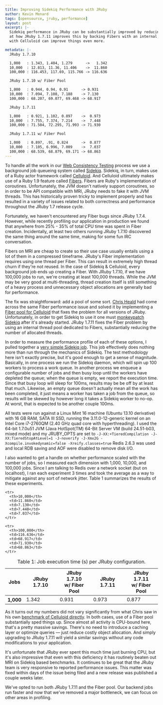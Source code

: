 ```yaml
---
title: Improving Sidekiq Performance with JRuby
author: Kevin Menard
tags: [opensource, jruby, performance]
layout: post
excerpt: |-
  Sidekiq performance in JRuby can be substantially improved by reducing Thread and Fiber allocations. We take a look
  at how JRuby 1.7.11 improves this by backing Fibers with an internal thread pool and how layering in a Fiber pool
  with Celluloid can improve things even more.

metadata: |-
  JRuby 1.7.10

  1,000   : 1.343, 1.404, 1.279      ->   1.342
  10,000  : 12.813, 11.36, 11.406    ->  11.860
  100,000 : 116.453, 117.69, 115.766 -> 116.636

  JRuby 1.7.10 w/ Fiber Pool

  1,000   : 0.944, 0.94, 0.91      -> 0.931
  10,000  : 7.094, 7.108, 7.188    -> 7.130
  100,000 : 68.207, 69.077, 69.468 -> 68.917

  JRuby 1.7.11

  1,000   : 0.921, 1.102, 0.897    ->  0.973
  10,000  : 7.755, 7.374, 7.214    ->  7.448
  100,000 : 71.504, 72.295, 71.993 -> 71.930

  JRuby 1.7.11 w/ Fiber Pool

  1,000   : 0.897, .91, 0.824      ->  0.877
  10,000  : 7.105, 6.996, 7.009    ->  7.037
  100,000 : 68.539, 68.879, 69.171 -> 68.863
---
```


To handle all the work in our [Web Consistency Testing](http://webconsistencytesting.com/) process we use a
background job queueing system called [Sidekiq](https://github.com/mperham/sidekiq). Sidekiq, in turn, makes use of a
Ruby actor framework called [Celluloid](https://github.com/celluloid/celluloid). And Celluloid ultimately makes use of
a Ruby 1.9 feature called [Fibers](http://www.ruby-doc.org/core-1.9.3/Fiber.html). Fibers are Ruby's implementation of
coroutines. Unfortunately, the JVM doesn't natively support coroutines, so in order to be API compatible with MRI,
JRuby needs to fake it with JVM threads. This has historically proven tricky to implement properly and has resulted in
a variety of issues related to both correctness and performance throughout the JRuby 1.7 release cycle.

Fortunately, we haven't encountered any Fiber bugs since JRuby 1.7.4. However, while recently profiling our application
in production we found that anywhere from 25% - 35% of total CPU time was spent in Fiber creation. Incidentally,
at least two others running JRuby 1.7.10 discovered the same thing around the same time, making for some fun IRC conversation.

Fibers on MRI are cheap to create so their use case usually entails using a lot of them in a compressed timeframe. JRuby's
Fiber implementation requires using one thread per Fiber.  This can result in extremely high thread churn if they're
not reused.  In the case of Sidekiq &amp; Celluloid, every background job ends up creating a Fiber.  With JRuby 1.7.10,
if we have 100,000 jobs to run, we're creating at least 100,000 threads.  While the JVM may be very good at
multi-threading, thread creation itself is still something of a heavy process and unnecessary object allocations are
generally bad for performance.

The fix was straightforward: add a pool of some sort. [Chris Heald](https://github.com/cheald) had
come across the same Fiber performance issue and solved it by implementing a
[Fiber pool for Celluloid](https://github.com/celluloid/celluloid/pull/371) that fixes the problem for all versions of
JRuby. Unfortunately, in order to get Sidekiq to use it one must
[monkeypatch Sidekiq](https://github.com/nirvdrum/jruby_fiber_benchmark/blob/master/noop_worker.rb#L10-L12) after it's
already started. JRuby 1.7.11 fixes the Fiber problem by using an internal thread pool dedicated to Fibers, substantially
reducing the number of allocated threads.

In order to measure the performance profile of each of these options, I pulled together a
[very simple Sidekiq job](https://github.com/nirvdrum/jruby_fiber_benchmark).
This job effectively does nothing more than run through the mechanics of Sidekiq. The test methodology here isn't
exactly precise, but it's good enough to get a sense of magnitude.  Basically, in one process we run the Sidekiq daemon,
which will spin up 100 workers to process a work queue.  In another process we enqueue a configurable number of jobs
and then busy loop until the workers have depleted the queue; when the queue is empty, we report the execution time.
Since that busy loop will sleep for 100ms, results may be be off by at least that much.  Likewise, an empty queue doesn't
actually mean all the work has been completed, it just means a worker has taken a job from the queue, so results will be
skewed by however long it takes a Sidekiq worker to no-op. At worst, that is expected to be another couple 100ms.

All tests were run against a Linux Mint 16 machine (Ubuntu 13.10 derivative) with 16 GB RAM, SATA III SSD, running the
3.11.0-12-generic kernel on an Intel Core i7-2760QM (2.40 GHz quad core with hyperthreading). I used the 64-bit 1.7.0u51
JVM (Java HotSpot(TM) 64-Bit Server VM (build 24.51-b03, mixed mode) and my JRUBY_OPTS are set to
`-J-XX:+TieredCompilation -J-XX:TieredStopAtLevel=1 -J-noverify -J-Xmx2G -Xcompile.invokedynamic=false -Xreify.classes=true`
Redis 2.6.3 was used and local RDB saving and AOF were disabled to remove disk I/O.

I also wanted to get a handle on whether performance scaled with the number of jobs, so I measured each dimension
with 1,000, 10,000, and 100,000 jobs.  Since I am talking to Redis over a network socket (but on localhost), I ran each
experiment 3 times and took the average as a way to mitigate against any sort of network jitter.  Table 1 summarizes
the results of these experiments.

<table class="table table-bordered">
  <caption>Table 1: Job execution time (s) per JRuby configuration.</caption>

  <thead>
    <tr>
      <th>Jobs</th>
      <th>JRuby 1.7.10</th>
      <th>JRuby 1.7.10 <br /> w/ Fiber Pool</th>
      <th>JRuby 1.7.11</th>
      <th>JRuby 1.7.11 <br /> w/ Fiber Pool</th>
    </tr>
  </thead>

  <tbody>
    <tr>
      <th>1,000</th>
      <td>1.342</td>
      <td>0.931</td>
      <td>0.973</td>
      <td>0.877</td>
    </tr>

    <tr>
      <th>10,000</th>
      <td>11.860</td>
      <td>7.130</td>
      <td>7.448</td>
      <td>7.037</td>
    </tr>

    <tr>
      <th>100,000</th>
      <td>116.636</td>
      <td>68.917</td>
      <td>71.930</td>
      <td>68.863</td>
    </tr>
  </tbody>
</table>

As it turns out my numbers did not vary significantly from what Chris saw in his own
[benchmark of Celluloid directly](https://github.com/celluloid/celluloid/pull/371#issuecomment-33721140).  In both
cases, use of a Fiber pool substantially sped things up.  Since almost all activity is CPU-bound here, that's a pretty
massive savings.  There's no need to introduce a caching layer or optimize queries &mdash; just reduce costly object
allocation.  And simply upgrading to JRuby 1.7.11 will yield a similar savings without any code modifications to your
application.

It's unfortunate that JRuby ever spent this much time just burning CPU, but it's also impressive that even with this
deficiency it has routinely beaten out MRI on Sidekiq based benchmarks. It continues to be great that the JRuby
team is very responsive to reported performance issues. This matter was fixed within days of the issue being filed and
a new release was published a couple weeks later.

We've opted to run both JRuby 1.7.11 and the Fiber pool.  Our backend jobs run faster and now that we've removed a major
bottleneck, we can focus on other areas in profiling.